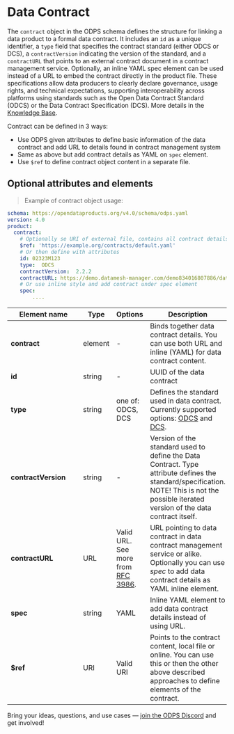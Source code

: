 # Data Contract

The `contract` object in the ODPS schema defines the structure for linking a data product to a formal data contract. It includes an `id` as a unique identifier, a `type` field that specifies the contract standard (either ODCS or DCS), a `contractVersion` indicating the version of the standard, and a `contractURL` that points to an external contract document in a contract management service. Optionally, an inline YAML spec element can be used instead of a URL to embed the contract directly in the product file. These specifications allow data producers to clearly declare governance, usage rights, and technical expectations, supporting interoperability across platforms using standards such as the Open Data Contract Standard (ODCS) or the Data Contract Specification (DCS). More details in the [Knowledge Base](https://opendataproducts.org/howto/).

Contract can be defined in 3 ways:

* Use ODPS given attributes to define basic information of the data contract and add URL to details found in contract management system
* Same as above but add contract details as YAML on `spec` element. 
* Use `$ref` to define contract object content in a separate file.  


## Optional attributes and elements

> Example of contract object usage:

```yml
schema: https://opendataproducts.org/v4.0/schema/odps.yaml
version: 4.0
product:
  contract:
    # Optionally se URI of external file, contains all contract details
    $ref: 'https://example.org/contracts/default.yaml'
    # Or then define with attributes
    id: 02323M123  
    type:  ODCS 
    contractVersion:  2.2.2
    contractURL: https://demo.datamesh-manager.com/demo834016807886/dataproducts/9bd53b1b-b51e-41a8-a757-4d33b4cde460
    # Or use inline style and add contract under spec element
    spec:
        ....


```

| <div style="width:150px">Element name</div>   | Type  | Options  | Description  |
|---|---|---|---|
| **contract**  | element | - | Binds together data contract details. You can use both URL and inline (YAML) for data contract content. | 
| **id**  | string | - | UUID of the data contract | 
| **type**  | string | one of: ODCS, DCS | Defines the standard used in data contract. Currently supported options: [ODCS](https://github.com/bitol-io/open-data-contract-standard) and [DCS](https://datacontract.com/). | 
| **contractVersion**  | string | - | Version of the standard used to define the Data Contract. Type attribute defines the standard/specification. NOTE! This is not the possible iterated version of the data contract itself. | 
| **contractURL**  | URL | Valid URL. See more from [RFC 3986](https://datatracker.ietf.org/doc/html/rfc3986). | URL pointing to data contract in data contract management service or alike. Optionally you can use _spec_ to add data contract details as YAML inline element. | 
| **spec**  | string | YAML | Inline YAML element to add data contract details instead of using URL. | 
| **$ref**  | URI | Valid URI | Points to the contract content, local file or online. You can use this or then the other above described approaches to define elements of the contract.

Bring your ideas, questions, and use cases — [join the ODPS Discord](https://discord.gg/7KfnFxAc) and get involved!